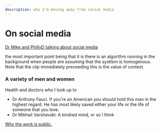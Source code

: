 ```yaml
---
description: why I'm moving away from social media
---
```


# On social media

[Dr Mike and PhillyD talking about social media](https://youtu.be/IdPFaDt2dEo?t=2144)

the most important point being that it is there is an algorithm running in the background when people are assuming that the systtem is homogenous. Note that the clip immediately preceeding this is the value of context. 



### A variety of men and women 

Health and doctors who I look up to 

* Dr Anthony Fauci. If you're an American you should hold this man in the highest regard. He has most likely saved either your life or the life of someone that you love. 
* Dr Mikhail Varshavski: A kindred mind, or so I think 

[Why the work is public.](https://via.hypothes.is/https://www.aip.org/history-programs/niels-bohr-library/oral-histories/5020-5#annotations:VJkQwDSeEeqSYq_Uw7vQRA)



 

